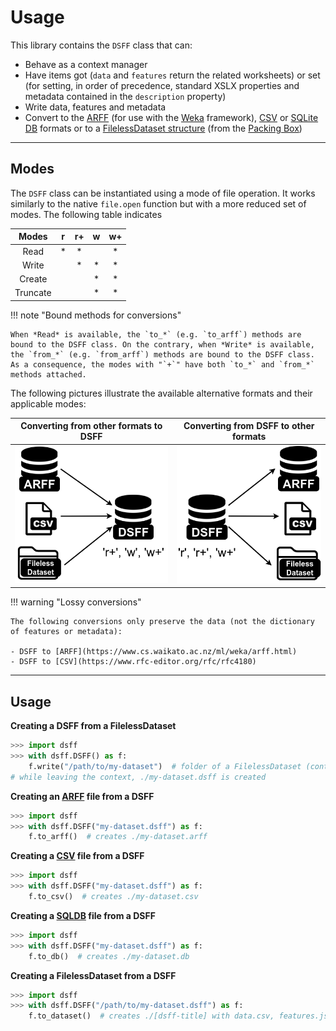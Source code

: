 # Usage

This library contains the `DSFF` class that can:

- Behave as a context manager
- Have items got (`data` and `features` return the related worksheets) or set (for setting, in order of precedence, standard XSLX properties and metadata contained in the `description` property)
- Write data, features and metadata
- Convert to the [ARFF](https://www.cs.waikato.ac.nz/ml/weka/arff.html) (for use with the [Weka](https://www.cs.waikato.ac.nz/ml/weka) framework), [CSV](https://www.rfc-editor.org/rfc/rfc4180) or [SQLite DB](https://www.sqlite.org/fileformat.html) formats or to a [FilelessDataset structure](https://docker-packing-box.readthedocs.io/en/latest/usage/datasets.html) (from the [Packing Box](https://github.com/packing-box/docker-packing-box))

-----

## Modes

The `DSFF` class can be instantiated using a mode of file operation. It works similarly to the native `file.open` function but with a more reduced set of modes. The following table indicates

Modes | r | r+ | w | w+
:----:|:-:|:--:|:-:|:--:
Read | * | * |  | *
Write |  | * | * | *
Create |  |  | * | *
Truncate |  |  | * | *

!!! note "Bound methods for conversions"

    When *Read* is available, the `to_*` (e.g. `to_arff`) methods are bound to the DSFF class. On the contrary, when *Write* is available, the `from_*` (e.g. `from_arff`) methods are bound to the DSFF class. As a consequence, the modes with "`+`" have both `to_*` and `from_*` methods attached.

The following pictures illustrate the available alternative formats and their applicable modes:

Converting from other formats to DSFF |  Converting from DSFF to other formats
:-------------------------------------------------------:|:-----------------------------------------------------:
![From alternative formats to DSFF](https://github.com/packing-box/python-dsff/raw/main/docs/pages/imgs/dsff-from.png) | ![From DSFF to alternative formats](https://github.com/packing-box/python-dsff/raw/main/docs/pages/imgs/dsff-to.png)

!!! warning "Lossy conversions"
    
    The following conversions only preserve the data (not the dictionary of features or metadata):
    
    - DSFF to [ARFF](https://www.cs.waikato.ac.nz/ml/weka/arff.html)
    - DSFF to [CSV](https://www.rfc-editor.org/rfc/rfc4180)

-----

## Usage

**Creating a DSFF from a FilelessDataset**

```python
>>> import dsff
>>> with dsff.DSFF() as f:
    f.write("/path/to/my-dataset")  # folder of a FilelessDataset (containing data.csv, features.json and metadata.json)
# while leaving the context, ./my-dataset.dsff is created
```

**Creating an [ARFF](https://www.cs.waikato.ac.nz/ml/weka/arff.html) file from a DSFF**

```python
>>> import dsff
>>> with dsff.DSFF("my-dataset.dsff") as f:
    f.to_arff()  # creates ./my-dataset.arff
```

**Creating a [CSV](https://www.rfc-editor.org/rfc/rfc4180) file from a DSFF**

```python
>>> import dsff
>>> with dsff.DSFF("my-dataset.dsff") as f:
    f.to_csv()  # creates ./my-dataset.csv
```

**Creating a [SQLDB](https://www.sqlite.org/fileformat.html) file from a DSFF**

```python
>>> import dsff
>>> with dsff.DSFF("my-dataset.dsff") as f:
    f.to_db()  # creates ./my-dataset.db
```

**Creating a FilelessDataset from a DSFF**

```python
>>> import dsff
>>> with dsff.DSFF("/path/to/my-dataset.dsff") as f:
    f.to_dataset()  # creates ./[dsff-title] with data.csv, features.json and metadata.json
```

